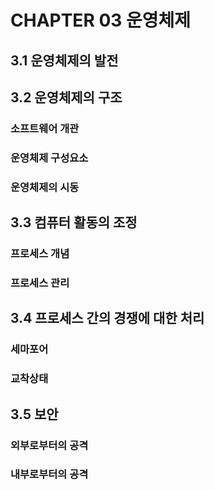 # CHAPTER 03 운영체제

## 3.1 운영체제의 발전

## 3.2 운영체제의 구조
### 소프트웨어 개관
### 운영체제 구성요소
### 운영체제의 시동

## 3.3 컴퓨터 활동의 조정
### 프로세스 개념
### 프로세스 관리

## 3.4 프로세스 간의 경쟁에 대한 처리
### 세마포어
### 교착상태

## 3.5 보안
### 외부로부터의 공격
### 내부로부터의 공격

